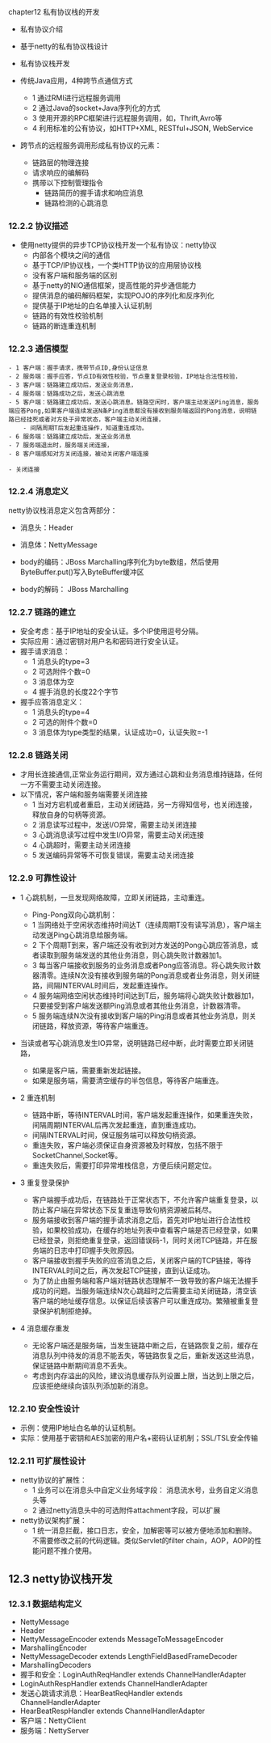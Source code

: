 chapter12 私有协议栈的开发
- 私有协议介绍
- 基于netty的私有协议栈设计
- 私有协议栈开发

- 传统Java应用，4种跨节点通信方式
    - 1 通过RMI进行远程服务调用
    - 2 通过Java的socket+Java序列化的方式
    - 3 使用开源的RPC框架进行远程服务调用，如，Thrift,Avro等
    - 4 利用标准的公有协议，如HTTP+XML, RESTful+JSON, WebService
    
- 跨节点的远程服务调用形成私有协议的元素：
    - 链路层的物理连接
    - 请求响应的编解码
    - 携带以下控制管理指令
        - 链路简历的握手请求和响应消息
        - 链路检测的心跳消息    
### 12.2.2 协议描述
- 使用netty提供的异步TCP协议栈开发一个私有协议：netty协议
    - 内部各个模块之间的通信
    - 基于TCP/IP协议栈，一个类HTTP协议的应用层协议栈
    - 没有客户端和服务端的区别  
    - 基于netty的NIO通信框架，提高性能的异步通信能力
    - 提供消息的编码解码框架，实现POJO的序列化和反序列化
    - 提供基于IP地址的白名单接入认证机制
    - 链路的有效性校验机制
    - 链路的断连重连机制
    
### 12.2.3 通信模型
    - 1 客户端：握手请求，携带节点ID,身份认证信息
    - 2 服务端：握手应答，节点ID有效性校验，节点重复登录校验，IP地址合法性校验，
    - 3 客户端：链路建立成功后，发送业务消息，
    - 4 服务端：链路成功之后，发送心跳消息
    - 5 客户端：链路建立成功后，发送心跳消息。链路空闲时，客户端主动发送Ping消息，服务端应答Pong,如果客户端连续发送N条Ping消息都没有接收到服务端返回的Pong消息，说明链路已经挂死或者对方处于异常状态，客户端主动关闭连接，
        - 间隔周期T后发起重连操作，知道重连成功。   
    - 6 服务端：链路建立成功后，发送业务消息
    - 7 服务端退出时，服务端关闭连接，
    - 8 客户端感知对方关闭连接，被动关闭客户端连接
    
    - 关闭连接 
 
 ### 12.2.4 消息定义  
 netty协议栈消息定义包含两部分：
 - 消息头：Header
 - 消息体：NettyMessage
 
- body的编码：JBoss Marchalling序列化为byte数组，然后使用ByteBuffer.put()写入ByteBuffer缓冲区
- body的解码： JBoss Marchalling

### 12.2.7 链路的建立
- 安全考虑：基于IP地址的安全认证。多个IP使用逗号分隔。
- 实际应用：通过密钥对用户名和密码进行安全认证。
- 握手请求消息：
    - 1 消息头的type=3
    - 2 可选附件个数=0
    - 3 消息体为空
    - 4 握手消息的长度22个字节
- 握手应答消息定义：
    - 1 消息头的type=4
    - 2 可选的附件个数=0
    - 3 消息体为type类型的结果，认证成功=0，认证失败=-1
   
### 12.2.8 链路关闭
- 才用长连接通信,正常业务运行期间，双方通过心跳和业务消息维持链路，任何一方不需要主动关闭连接。
- 以下情况，客户端和服务端需要关闭连接
    - 1 当对方宕机或者重启，主动关闭链路，另一方得知信号，也关闭连接，释放自身的句柄等资源。
    - 2 消息读写过程中，发送I/O异常，需要主动关闭连接
    - 3 心跳消息读写过程中发生I/O异常，需要主动关闭连接
    - 4 心跳超时，需要主动关闭连接
    - 5 发送编码异常等不可恢复错误，需要主动关闭连接 

### 12.2.9 可靠性设计
- 1 心跳机制，一旦发现网络故障，立即关闭链路，主动重连。
    - Ping-Pong双向心跳机制：
    - 1 当网络处于空闲状态维持时间达T（连续周期T没有读写消息），客户端主动发送Ping心跳消息给服务端。
    - 2 下个周期T到来，客户端还没有收到对方发送的Pong心跳应答消息，或者读取到服务端发送的其他业务消息，则心跳失败计数器加1。
    - 3 每当客户端接收到服务的业务消息或者Pong应答消息。将心跳失败计数器清零。连续N次没有接收到服务端的Pong消息或者业务消息，则关闭链路，间隔INTERVAL时间后，发起重连操作。
    - 4 服务端网络空闲状态维持时间达到T后，服务端将心跳失败计数器加1，只要接受到客户端发送额Ping消息或者其他业务消息，计数器清零。
    - 5 服务端连续N次没有接收到客户端的Ping消息或者其他业务消息，则关闭链路，释放资源，等待客户端重连。

-  当读或者写心跳消息发生IO异常，说明链路已经中断，此时需要立即关闭链路，
    - 如果是客户端，需要重新发起链接。
    - 如果是服务端，需要清空缓存的半包信息，等待客户端重连。

- 2 重连机制
    - 链路中断，等待INTERVAL时间，客户端发起重连操作，如果重连失败，间隔周期INTERVAL后再次发起重连，直到重连成功。
    - 间隔INTERVAL时间，保证服务端可以释放句柄资源。
    - 重连失败，客户端必须保证自身资源被及时释放，包括不限于SocketChannel,Socket等。
    - 重连失败后，需要打印异常堆栈信息，方便后续问题定位。
    
- 3 重复登录保护
    - 客户端握手成功后，在链路处于正常状态下，不允许客户端重复登录，以防止客户端在异常状态下反复重连导致句柄资源被后耗尽。
    - 服务端接收到客户端的握手请求消息之后，首先对IP地址进行合法性校验，如果校验成功，在缓存的地址列表中查看客户端是否已经登录，如果已经登录，则拒绝重复登录，返回错误码-1，同时关闭TCP链路，并在服务端的日志中打印握手失败原因。
    - 客户端接收到握手失败的应答消息之后，关闭客户端的TCP链接，等待INTERVAL时间之后，再次发起TCP链接，直到认证成功。
    - 为了防止由服务端和客户端对链路状态理解不一致导致的客户端无法握手成功的问题。当服务端连续N次心跳超时之后需要主动关闭链路，清空该客户端的地址缓存信息。以保证后续该客户可以重连成功。繁殖被重复登录保护机制拒绝掉。
    
 - 4 消息缓存重发
    - 无论客户端还是服务端，当发生链路中断之后，在链路恢复之前，缓存在消息队列中待发的消息不能丢失，等链路恢复之后，重新发送这些消息，保证链路中断期间消息不丢失。
    - 考虑到内存溢出的风险，建议消息缓存队列设置上限，当达到上限之后，应该拒绝继续向该队列添加新的消息。
    
### 12.2.10 安全性设计
- 示例：使用IP地址白名单的认证机制。
- 实际：使用基于密钥和AES加密的用户名+密码认证机制；SSL/TSL安全传输

### 12.2.11 可扩展性设计
- netty协议的扩展性：
    - 1 业务可以在消息头中自定义业务域字段： 消息流水号，业务自定义消息头等
    - 2 通过netty消息头中的可选附件attachment字段，可以扩展
- netty协议架构扩展：
    - 1 统一消息拦截，接口日志，安全，加解密等可以被方便地添加和删除。不需要修改之前的代码逻辑。类似Servlet的filter chain，AOP，AOP的性能问题不推介使用。

## 12.3 netty协议栈开发

### 12.3.1 数据结构定义
- NettyMessage
- Header
- NettyMessageEncoder extends MessageToMessageEncoder
- MarshallingEncoder
- NettyMessageDecoder extends LengthFieldBasedFrameDecoder
- MarshallingDecoders
- 握手和安全：LoginAuthReqHandler extends ChannelHandlerAdapter
- LoginAuthRespHandler extends ChannelHandlerAdapter
- 发送心跳请求消息：HearBeatReqHandler extends ChannelHandlerAdapter
- HearBeatRespHandler extends ChannelHandlerAdapter    
- 客户端：NettyClient
- 服务端：NettyServer
    

    
    
    
    
    
    
    
    
    
    
         